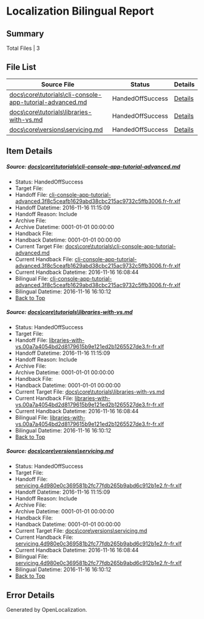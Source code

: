 # <a name='report-top'></a> Localization Bilingual Report

## Summary
 Total Files | 3

## File List
 Source File | Status | Details 
 ----------- | ------ | ------- 
 [docs\core\tutorials\cli-console-app-tutorial-advanced.md](https://github.com/dotnet/docs/blob/15c55a87beb64f265a164db918c7721c7690fadf/docs/core/tutorials/cli-console-app-tutorial-advanced.md) | HandedOffSuccess | [Details](#85768f2b6d95c5b30c8667928d45eee8b1524a9384)
 [docs\core\tutorials\libraries-with-vs.md](https://github.com/dotnet/docs/blob/15c55a87beb64f265a164db918c7721c7690fadf/docs/core/tutorials/libraries-with-vs.md) | HandedOffSuccess | [Details](#1566fc3cca5ba03c95bd784c8ec4f898ed13a96786)
 [docs\core\versions\servicing.md](https://github.com/dotnet/docs/blob/15c55a87beb64f265a164db918c7721c7690fadf/docs/core/versions/servicing.md) | HandedOffSuccess | [Details](#d0bf81844526a7ad5a45e6ec8eba0a94b0e3399897)

## Item Details
##### <a name='85768f2b6d95c5b30c8667928d45eee8b1524a9384'></a> Source: [docs\core\tutorials\cli-console-app-tutorial-advanced.md](https://github.com/dotnet/docs/blob/15c55a87beb64f265a164db918c7721c7690fadf/docs/core/tutorials/cli-console-app-tutorial-advanced.md)
* Status: HandedOffSuccess
* Target File: 
* Handoff File: [cli-console-app-tutorial-advanced.3f8c5ceafb1629abd38cbc215ac9732c5ffb3006.fr-fr.xlf](https://github.com/dotnet/docs.handoff/blob/bd4db3f09ef0a3167a658ff194e858761211c9f4/ol-handoff/dotnet/docs.fr-fr/master/ht-p1/cli-console-app-tutorial-advanced.3f8c5ceafb1629abd38cbc215ac9732c5ffb3006.fr-fr.xlf)
* Handoff Datetime: 2016-11-16 11:15:09
* Handoff Reason: Include
* Archive File: 
* Archive Datetime: 0001-01-01 00:00:00
* Handback File: 
* Handback Datetime: 0001-01-01 00:00:00
* Current Target File: [docs\core\tutorials\cli-console-app-tutorial-advanced.md](https://github.com/dotnet/docs.fr-fr/blob/5d8af41b39960e15155f755a8d2a3c0f88b6eddb/docs/core/tutorials/cli-console-app-tutorial-advanced.md)
* Current Handback File: [cli-console-app-tutorial-advanced.3f8c5ceafb1629abd38cbc215ac9732c5ffb3006.fr-fr.xlf](https://github.com/dotnet/docs.handback/blob/8acd2044fe6e5bb9a41188a04a1b7802e6494acf/ol-handback/dotnet/docs.fr-fr/master/ht-p1/cli-console-app-tutorial-advanced.3f8c5ceafb1629abd38cbc215ac9732c5ffb3006.fr-fr.xlf)
* Current Handback Datetime: 2016-11-16 16:08:44
* Bilingual File: [cli-console-app-tutorial-advanced.3f8c5ceafb1629abd38cbc215ac9732c5ffb3006.fr-fr.xlf](https://github.com/dotnet/docs.handback/blob/8acd2044fe6e5bb9a41188a04a1b7802e6494acf/ol-handback/dotnet/docs.fr-fr/master/ht-p1/cli-console-app-tutorial-advanced.3f8c5ceafb1629abd38cbc215ac9732c5ffb3006.fr-fr.xlf)
* Bilingual Datetime: 2016-11-16 16:10:12
* [Back to Top](#report-top)

##### <a name='1566fc3cca5ba03c95bd784c8ec4f898ed13a96786'></a> Source: [docs\core\tutorials\libraries-with-vs.md](https://github.com/dotnet/docs/blob/15c55a87beb64f265a164db918c7721c7690fadf/docs/core/tutorials/libraries-with-vs.md)
* Status: HandedOffSuccess
* Target File: 
* Handoff File: [libraries-with-vs.00a7a4054bd2d8179615b9e121ed2b1265527de3.fr-fr.xlf](https://github.com/dotnet/docs.handoff/blob/bd4db3f09ef0a3167a658ff194e858761211c9f4/ol-handoff/dotnet/docs.fr-fr/master/ht-p1/libraries-with-vs.00a7a4054bd2d8179615b9e121ed2b1265527de3.fr-fr.xlf)
* Handoff Datetime: 2016-11-16 11:15:09
* Handoff Reason: Include
* Archive File: 
* Archive Datetime: 0001-01-01 00:00:00
* Handback File: 
* Handback Datetime: 0001-01-01 00:00:00
* Current Target File: [docs\core\tutorials\libraries-with-vs.md](https://github.com/dotnet/docs.fr-fr/blob/5d8af41b39960e15155f755a8d2a3c0f88b6eddb/docs/core/tutorials/libraries-with-vs.md)
* Current Handback File: [libraries-with-vs.00a7a4054bd2d8179615b9e121ed2b1265527de3.fr-fr.xlf](https://github.com/dotnet/docs.handback/blob/8acd2044fe6e5bb9a41188a04a1b7802e6494acf/ol-handback/dotnet/docs.fr-fr/master/ht-p1/libraries-with-vs.00a7a4054bd2d8179615b9e121ed2b1265527de3.fr-fr.xlf)
* Current Handback Datetime: 2016-11-16 16:08:44
* Bilingual File: [libraries-with-vs.00a7a4054bd2d8179615b9e121ed2b1265527de3.fr-fr.xlf](https://github.com/dotnet/docs.handback/blob/8acd2044fe6e5bb9a41188a04a1b7802e6494acf/ol-handback/dotnet/docs.fr-fr/master/ht-p1/libraries-with-vs.00a7a4054bd2d8179615b9e121ed2b1265527de3.fr-fr.xlf)
* Bilingual Datetime: 2016-11-16 16:10:12
* [Back to Top](#report-top)

##### <a name='d0bf81844526a7ad5a45e6ec8eba0a94b0e3399897'></a> Source: [docs\core\versions\servicing.md](https://github.com/dotnet/docs/blob/15c55a87beb64f265a164db918c7721c7690fadf/docs/core/versions/servicing.md)
* Status: HandedOffSuccess
* Target File: 
* Handoff File: [servicing.4d980e0c369581b2fc77fdb265b9abd6c912b1e2.fr-fr.xlf](https://github.com/dotnet/docs.handoff/blob/bd4db3f09ef0a3167a658ff194e858761211c9f4/ol-handoff/dotnet/docs.fr-fr/master/ht-p1/servicing.4d980e0c369581b2fc77fdb265b9abd6c912b1e2.fr-fr.xlf)
* Handoff Datetime: 2016-11-16 11:15:09
* Handoff Reason: Include
* Archive File: 
* Archive Datetime: 0001-01-01 00:00:00
* Handback File: 
* Handback Datetime: 0001-01-01 00:00:00
* Current Target File: [docs\core\versions\servicing.md](https://github.com/dotnet/docs.fr-fr/blob/5d8af41b39960e15155f755a8d2a3c0f88b6eddb/docs/core/versions/servicing.md)
* Current Handback File: [servicing.4d980e0c369581b2fc77fdb265b9abd6c912b1e2.fr-fr.xlf](https://github.com/dotnet/docs.handback/blob/8acd2044fe6e5bb9a41188a04a1b7802e6494acf/ol-handback/dotnet/docs.fr-fr/master/ht-p1/servicing.4d980e0c369581b2fc77fdb265b9abd6c912b1e2.fr-fr.xlf)
* Current Handback Datetime: 2016-11-16 16:08:44
* Bilingual File: [servicing.4d980e0c369581b2fc77fdb265b9abd6c912b1e2.fr-fr.xlf](https://github.com/dotnet/docs.handback/blob/8acd2044fe6e5bb9a41188a04a1b7802e6494acf/ol-handback/dotnet/docs.fr-fr/master/ht-p1/servicing.4d980e0c369581b2fc77fdb265b9abd6c912b1e2.fr-fr.xlf)
* Bilingual Datetime: 2016-11-16 16:10:12
* [Back to Top](#report-top)


## Error Details

Generated by OpenLocalization.
